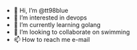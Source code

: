 - 👋 Hi, I’m @tt98blue
- 👀 I’m interested in devops
- 🌱 I’m currently learning golang
- 💞️ I’m looking to collaborate on swimming
- 📫 How to reach me e-mail
<!---
tt98blue/tt98blue is a ✨ special ✨ repository because its `README.md` (this file) appears on your GitHub profile.
You can click the Preview link to take a look at your changes.
--->
